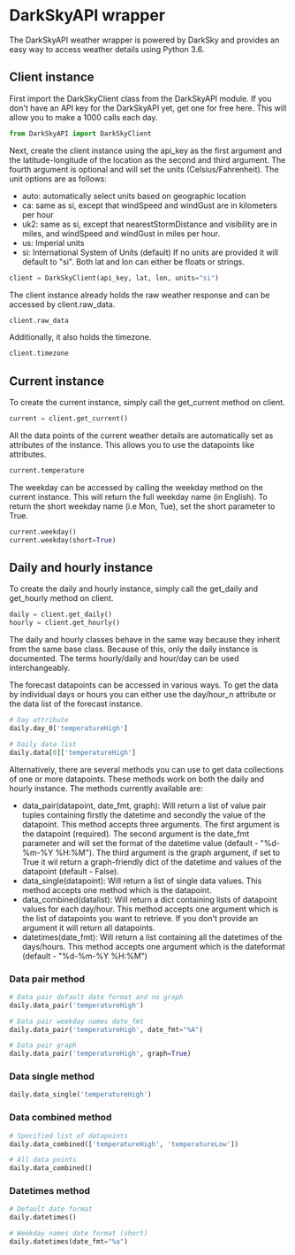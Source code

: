 # DarkSkyAPI wrapper
The DarkSkyAPI weather wrapper is powered by DarkSky and provides an easy way to access weather details using Python 3.6.

## Client instance
First import the DarkSkyClient class from the DarkSkyAPI module. If you don't have an API key for the DarkSkyAPI yet, get one for free here. This will allow you to make a 1000 calls each day.

```python
from DarkSkyAPI import DarkSkyClient
```
Next, create the client instance using the api_key as the first argument and the latitude-longitude of the location as the second and third argument. The fourth argument is optional and will set the units (Celsius/Fahrenheit). The unit options are as follows:

* auto: automatically select units based on geographic location
* ca: same as si, except that windSpeed and windGust are in kilometers per hour
* uk2: same as si, except that nearestStormDistance and visibility are in miles, and windSpeed and windGust in miles per hour.
* us: Imperial units
* si: International System of Units (default)
If no units are provided it will default to "si". Both lat and lon can either be floats or strings.
```python
client = DarkSkyClient(api_key, lat, lon, units="si")
```
The client instance already holds the raw weather response and can be accessed by client.raw_data.
```python
client.raw_data
```
Additionally, it also holds the timezone.
```python
client.timezone
```
## Current instance
To create the current instance, simply call the get_current method on client.

```python
current = client.get_current()
```
All the data points of the current weather details are automatically set as attributes of the instance. This allows you to use the datapoints like attributes.

```python
current.temperature
```
The weekday can be accessed by calling the weekday method on the current instance. This will return the full weekday name (in English). To return the short weekday name (i.e Mon, Tue), set the short parameter to True.
```python
current.weekday()
current.weekday(short=True)
```

## Daily and hourly instance
To create the daily and hourly instance, simply call the get_daily and get_hourly method on client.

```python
daily = client.get_daily()
hourly = client.get_hourly()
```
The daily and hourly classes behave in the same way because they inherit from the same base class. Because of this, only the daily instance is documented. The terms hourly/daily and hour/day can be used interchangeably.

The forecast datapoints can be accessed in various ways. To get the data by individual days or hours you can either use the day/hour_n attribute or the data list of the forecast instance.

```python
# Day attribute
daily.day_0['temperatureHigh']

# Daily data list
daily.data[0]['temperatureHigh']
```
Alternatively, there are several methods you can use to get data collections of one or more datapoints. These methods work on both the daily and hourly instance. The methods currently available are:

* data_pair(datapoint, date_fmt, graph): Will return a list of value pair tuples containing firstly the datetime and secondly the value of the datapoint. This method accepts three arguments. The first argument is the datapoint (required). The second argument is the date_fmt parameter and will set the format of the datetime value (default - "%d-%m-%Y %H:%M"). The third argument is the graph argument, if set to True it wil return a graph-friendly dict of the datetime and values of the datapoint (default - False).
* data_single(datapoint): Will return a list of single data values. This method accepts one method which is the datapoint.
* data_combined(datalist): Will return a dict containing lists of datapoint values for each day/hour. This method accepts one argument which is the list of datapoints you want to retrieve. If you don't provide an argument it will return all datapoints.
* datetimes(date_fmt): Will return a list containing all the datetimes of the days/hours. This method accepts one argument which is the dateformat (default - "%d-%m-%Y %H:%M")
### Data pair method
```python
# Data pair default date format and no graph
daily.data_pair('temperatureHigh')

# Data pair weekday names date_fmt
daily.data_pair('temperatureHigh', date_fmt="%A")

# Data pair graph
daily.data_pair('temperatureHigh', graph=True)
```
### Data single method
```python
daily.data_single('temperatureHigh')
```
### Data combined method
```python
# Specified list of datapoints
daily.data_combined(['temperatureHigh', 'temperatureLow'])

# All data points
daily.data_combined()
```
### Datetimes method
```python
# Default date format
daily.datetimes()

# Weekday names date format (short)
daily.datetimes(date_fmt="%a")
```
